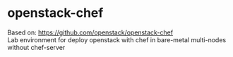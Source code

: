 # openstack-chef
Based on: https://github.com/openstack/openstack-chef   
Lab environment for deploy openstack with chef in bare-metal multi-nodes without chef-server
